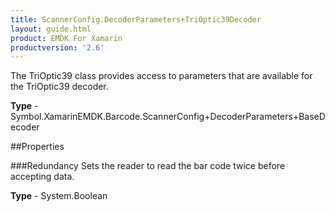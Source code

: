 ```yaml
---
title: ScannerConfig.DecoderParameters+TriOptic39Decoder
layout: guide.html
product: EMDK For Xamarin 
productversion: '2.6' 
---
```

The TriOptic39 class provides access to parameters that are available for the TriOptic39 decoder.

**Type** - Symbol.XamarinEMDK.Barcode.ScannerConfig+DecoderParameters+BaseDecoder

##Properties

###Redundancy
Sets the reader to read the bar code twice before accepting data.

**Type** - System.Boolean
